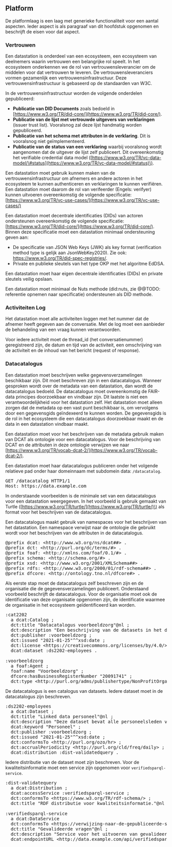 ## Platform

De platformlaag is een laag met generieke functionaliteit voor een aantal aspecten. Ieder aspect is als paragraaf van dit hoofdstuk opgenomen en beschrijft de eisen voor dat aspect. 

### Vertrouwen

Een datastation is onderdeel van een ecosysteem, een ecosysteem van deelnemers waarin vertrouwen een belangrijke rol speelt. In het ecosysteem onderkennen we de rol van vertrouwensleverancier om de middelen voor dat vertrouwen te leveren. De vertrouwensleveranciers vormen gezamenlijk een vertrouwensinfrastructuur. Deze vertrouwensinfrastructuur is gebaseerd op de standaarden van W3C.

In de vertrouwensinfrastructuur worden de volgende onderdelen gepubliceerd:

- **Publicatie van DID Documents** zoals bedoeld in [https://www.w3.org/TR/did-core/](https://www.w3.org/TR/did-core/).
- **Publicatie van de lijst met vertrouwde uitgevers van verklaringen** \(issuer trust list\). Vooralsnog zal deze lijst handmatig worden gepubliceerd.
- **Publicatie van het schema met attributen in de verklaring**. Dit is vooralsnog niet geïmplementeerd.
- **Publicatie van de status van een verklaring** waarbij vooralsnog wordt aangenomen dat de uitgever de lijst zelf publiceert. Dit overeenkomstig het verifiable credential data model \([https://www.w3.org/TR/vc-data-model/\#status](https://www.w3.org/TR/vc-data-model/#status)\).

Een datastation moet gebruik kunnen maken van de vertrouwensinfrastructuur om afnemers en andere actoren in het ecosysteem te kunnen authenticeren en verklaringen te kunnen verifiëren. Een datastation moet daarom de rol van verifeerder (Engels: verifyer) kunnen uitvoeren overeenkomstig de volgende specificatie: [https://www.w3.org/TR/vc-use-cases/](https://www.w3.org/TR/vc-use-cases/) 

Een datastation moet decentrale identificaties (DIDs) van actoren ondersteunen overeenkomstig de volgende specificatie: [https://www.w3.org/TR/did-core/](https://www.w3.org/TR/did-core/). Binnen deze specificatie moet een datastation minimaal ondersteuning geven aan:

- De specificatie van JSON Web Keys (JWK) als key format (verification method type is gelijk aan JsonWebKey2020). Zie ook: https://www.w3.org/TR/did-spec-registries/.
- Private en publieke sleutels van het type OKP met het algoritme EdDSA.

Een datastation moet haar eigen decentrale identificaties (DIDs) en private sleutels veilig opslaan.

Een datastation moet minimaal de Nuts methode \(did:nuts, zie @@TODO: referentie opnemen naar specificatie\) ondersteunen als DID methode. 

### Activiteiten Log 

Het datastation moet alle activiteiten loggen met het nummer dat de afnemer heeft gegeven aan de conversatie. Met de log moet een aanbieder de behandeling van een vraag kunnen verantwoorden. 

Voor iedere activiteit moet de thread_id (het conversatienummer) geregistreerd zijn, de datum en tijd van de activiteit, een omschrijving van de activiteit en de inhoud van het bericht (request of response).

### Datacatalogus

Een datastation moet beschrijven welke gegevensverzamelingen beschikbaar zijn. Dit moet beschreven zijn in een datacatalogus. Wanneer gesproken wordt over de metadata van een datastation, dan wordt de datacatalogus bedoeld. De datacatalogus moet overeenkomstig de FAIR-data principes doorzoekbaar en vindbaar zijn. Dit laatste is niet een verantwoordelijkheid voor het datastation zelf. Het datastation moet alleen zorgen dat de metadata op een vast punt beschikbaar is, om vervolgens door een gegevensgids geïndexeerd te kunnen worden. De gegevensgids is de rol in het ecosysteem die een datacatalogus doorzoekbaar maakt en de data in een datastation vindbaar maakt.

Een datastation moet voor het beschrijven van de metadata gebruik maken van DCAT als ontologie voor een datacatalogus. Voor de beschrijving van DCAT en de attributen in deze ontologie verwijzen we naar [https://www.w3.org/TR/vocab-dcat-2/](https://www.w3.org/TR/vocab-dcat-2/).

Een datastation moet haar datacatalogus publiceren onder het volgende relatieve pad onder haar domeinnaam met subdomein data: <code>/datacatalog</code>. 

<pre class='example'>
GET /datacatalog HTTP1/1
Host: https://data.example.com
</pre>

In onderstaande voorbeelden is de minimale set van een datacatalogus voor een datastation weergegeven. In het voorbeeld is gebruik gemaakt van Turtle \([https://www.w3.org/TR/turtle/](https://www.w3.org/TR/turtle/)\) als format voor het beschrijven van de datacatalogus.

Een datacatalogus maakt gebruik van namespaces voor het beschrijven van het datastation. Een namespace verwijst naar de ontologie die gebruikt wordt voor het beschrijven van de attributen in de datacatalogus.

<pre class='example nohighlight'>
@prefix dcat: &#x3C;http://www.w3.org/ns/dcat##&#x3E; .
@prefix dct: &#x3C;http://purl.org/dc/terms/#&#x3E; .
@prefix foaf: &#x3C;http://xmlns.com/foaf/0.1/#&#x3E; .
@prefix schema: &#x3C;http://schema.org/#&#x3E; .
@prefix xsd: &#x3C;http://www.w3.org/2001/XMLSchema##&#x3E; .
@prefix rdfs: &#x3C;http://www.w3.org/2000/01/rdf-schema##&#x3E; .
@prefix dfcore: &#x3C;http://ontology.tno.nl/dfcore#&#x3E; .
</pre>

Als eerste stap moet de datacatalogus zelf beschreven zijn en de organisatie die de gegevensverzamelingen publiceert. Onderstaand voorbeeld beschrijft de datacatalogus. Voor de organisatie moet ook de identificatie van deze organisatie opgenomen zijn, de identificatie waarmee de organisatie in het ecosysteem geïdentificeerd kan worden.

<pre class='example nohighlight'>
:cat2202
  a dcat:Catalog ;
  dct:title "Datacatalogus voorbeeldzorg"@nl ;
  dct:description "Een beschrijving van de datasets in het datastation van voorbeeldzorg"@nl ;
  dct:publisher :voorbeeldzorg ;
  dct:issued "2021-01-25"^^xsd:date ;
  dct:license &#x3C;https://creativecommons.org/licenses/by/4.0/&#x3E; ;
  dcat:dataset :ds2202-employees .

:voorbeeldzorg
  a foaf:Agent ;
  foaf:name "Voorbeeldzorg" ;
  dfcore:hasBusinessRegisterNumber "20091741" ;
  dct:type &#x3C;http://purl.org/adms/publishertype/NonProfitOrganisation&#x3E; .
</pre>

De datacatalogus is een catalogus van datasets. Iedere dataset moet in de datacatalogus zijn beschreven.

<pre class='example nohighlight'>
:ds2202-employees
  a dcat:Dataset ;
  dct:title "Linked data personeel"@nl ;
  dct:description "Deze dataset bevat alle personeelsleden van voorbeeldzorg. "@nl ;
  dcat:keyword "Personeel" ;
  dct:publisher :voorbeeldzorg ;
  dct:issued "2021-01-25"^^xsd:date ;
  dct:conformsTo &#x3C;http://purl.org/ozo/hr&#x3E; ;
  dct:accrualPeriodicity &#x3C;http://purl.org/cld/freq/daily&#x3E; ;
  dcat:distribution :dist-validatedquery .
</pre>

Iedere distributie van de dataset moet zijn beschreven. Voor de kwaliteitsinformatie moet een service zijn opgenomen voor <code>verifiedsparql-service</code>.

<pre class='example nohighlight'>
:dist-validatequery
  a dcat:Distribution ;
  dcat:accessService :verifiedsparql-service ;
  dct:conformsTo &#x3C;https://www.w3.org/TR/rdf-schema/&#x3E; ;
  dct:title "RDF distributie voor kwaliteitsinformatie."@nl .

:verifiedsparql-service
  a dcat:DataService
  dct:conformsTo &#x3C;https://verwijzing-naar-de-gepubliceerde-specificatie/&#x3E; ;
  dct:title "Gevalideerde vragen"@nl ;
  dct:description "Service voor het uitvoeren van gevalideerde vragen via sparql"@nl ;
  dcat:endpointURL &#x3C;http://data.example.com/api/verifiedsparql&#x3E; .
</pre>



